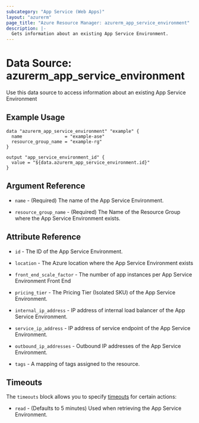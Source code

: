 ```yaml
---
subcategory: "App Service (Web Apps)"
layout: "azurerm"
page_title: "Azure Resource Manager: azurerm_app_service_environment"
description: |-
  Gets information about an existing App Service Environment.
---
```


# Data Source: azurerm_app_service_environment

Use this data source to access information about an existing App Service Environment

## Example Usage

```hcl
data "azurerm_app_service_environment" "example" {
  name                = "example-ase"
  resource_group_name = "example-rg"
}

output "app_service_environment_id" {
  value = "${data.azurerm_app_service_environment.id}"
}

```

## Argument Reference

* `name` - (Required) The name of the App Service Environment.

* `resource_group_name` - (Required) The Name of the Resource Group where the App Service Environment exists.

## Attribute Reference

* `id` - The ID of the App Service Environment.

* `location` - The Azure location where the App Service Environment exists

* `front_end_scale_factor` - The number of app instances per App Service Environment Front End

* `pricing_tier` - The Pricing Tier (Isolated SKU) of the App Service Environment.

* `internal_ip_address` - IP address of internal load balancer of the App Service Environment.

* `service_ip_address` - IP address of service endpoint of the App Service Environment.

* `outbound_ip_addresses` - Outbound IP addresses of the App Service Environment.

* `tags` - A mapping of tags assigned to the resource.

## Timeouts

The `timeouts` block allows you to specify [timeouts](https://www.terraform.io/docs/configuration/resources.html#timeouts) for certain actions:

* `read` - (Defaults to 5 minutes) Used when retrieving the App Service Environment.
